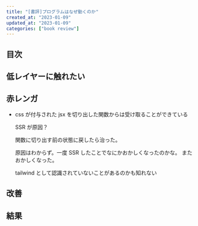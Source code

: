 ```yaml
---
title: "[書評]プログラムはなぜ動くのか"
created_at: "2023-01-09"
updated_at: "2023-01-09"
categories: ["book review"]
---
```


## 目次

## 低レイヤーに触れたい

## 赤レンガ

- css が付与された jsx を切り出した関数からは受け取ることができている

  SSR が原因？

  関数に切り出す前の状態に戻したら治った。

  原因はわからず。一度 SSR したことでなにかおかしくなったのかな。
  またおかしくなった。

  tailwind として認識されていないことがあるのかも知れない

## 改善

## 結果
